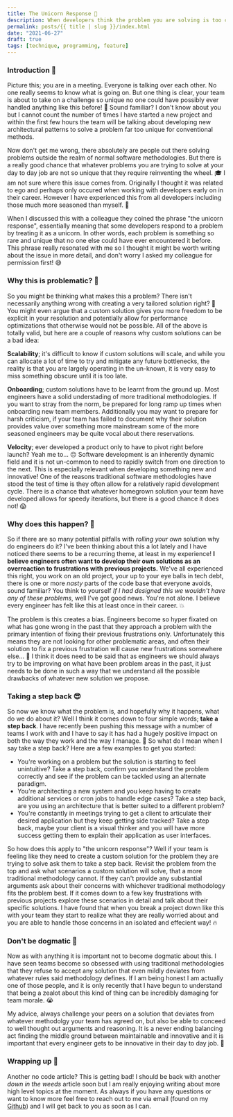 ```yaml
---
title: The Unicorn Response 🦄
description: When developers think the problem you are solving is too complicated for traditional design patterns! 🧠
permalink: posts/{{ title | slug }}/index.html
date: "2021-06-27"
draft: true
tags: [technique, programming, feature]
---
```


### Introduction 🚀

Picture this; you are in a meeting. Everyone is talking over each other. No one really seems to know what is going on. But one thing is clear, your team is about to take on a challenge so unique no one could have possibly ever handled anything like this before! 🤯 Sound familiar? I don't know about you but I cannot count the number of times I have started a new project and within the first few hours the team will be talking about developing new architectural patterns to solve a problem far too unique for conventional methods.

Now don't get me wrong, there absolutely are people out there solving problems outside the realm of normal software methodologies. But there is a really good chance that whatever problems you are trying to solve at your day to day job are not so unique that they require reinventing the wheel. 🎓 I am not sure where this issue comes from. Originally I thought it was related to ego and perhaps only occured when working with developers early on in their career. However I have experienced this from all developers including those much more seasoned than myself. 🤔

When I discussed this with a colleague they coined the phrase "the unicorn response", essentially meaning that some developers respond to a problem by treating it as a unicorn. In other words, each problem is something so rare and unique that no one else could have ever encountered it before. This phrase really resonated with me so I thought it might be worth writing about the issue in more detail, and don't worry I asked my colleague for permission first! 😅

### Why this is problematic? 💢

So you might be thinking what makes this a problem? There isn't necessarily anything wrong with creating a very tailored solution right? 🤔 You might even argue that a custom solution gives you more freedom to be explicit in your resolution and  potentially allow for performance optimizations that otherwise would not be possible. All of the above is totally valid, but here are a couple of reasons why custom solutions can be a bad idea:

**Scalability**; it's difficult to know if custom solutions will scale, and while you can allocate a lot of time to try and mitigate any future bottlenecks, the reality is that you are largely operating in the un-known, it is very easy to miss something obscure until it is too late.

**Onboarding**; custom solutions have to be learnt from the ground up. Most engineers have a solid understading of more traditional methodologies. If you want to stray from the norm, be prepared for long ramp up times when onboarding new team members. Additionally you may want to prepare for harsh criticism, if your team has failed to document why their solution provides value over something more mainstream some of the more seasoned engineers may be quite vocal about there reservations.

**Velocity**; ever developed a product only to have to pivot right before launch? Yeah me to... 😔 Software development is an inherently dynamic field and it is not un-common to need to rapidly switch from one direction to the next. This is especially relevant when developing something new and innovative! One of the reasons traditional software methodologies have stood the test of time is they often allow for a relatively rapid development cycle. There is a chance that whatever homegrown solution your team have developed allows for speedy iterations, but there is a good chance it does not! 😱

### Why does this happen? 💭

So if there are so many potential pitfalls with _rolling your own_ solution why do engineers do it? I've been thinking about this a lot lately and I have noticed there seems to be a recurring theme, at least in my experience! **I believe engineers often want to develop their own solutions as an overreaction to frustrations with previous projects.** We've all experienced this right, you work on an old project, your up to your eye balls in tech debt, there is one or more _nasty_ parts of the code base that everyone avoids, sound familiar? You think to yourself _If I had designed this we wouldn't have any of these problems_, well I've got good news. You're not alone. I believe every engineer has felt like this at least once in their career. 💥

The problem is this creates a bias. Engineers become so hyper fixated on what has gone wrong in the past that they approach a problem with the primary intention of fixing their previous frustrations only. Unfortunately this means they are not looking for other problematic areas, and often their solution to fix a previous frustration will cause new frustrations somewhere else... 🤯 I think it does need to be said that as engineers we should always try to be improving on what have been problem areas in the past, it just needs to be done in such a way that we understand all the possible drawbacks of whatever new solution we propose.

### Taking a step back 😎

So now we know what the problem is, and hopefully why it happens, what do we do about it? Well I think it comes down to four simple words; **take a step back**. I have recently been pushing this message with a number of teams I work with and I have to say it has had a hugely positive impact on both the way they work and the way I manage. 🎉 So what do I mean when I say take a step back? Here are a few examples to get you started:
- You're working on a problem but the solution is starting to feel unintuitive? Take a step back, confirm you understand the problem correctly and see if the problem can be tackled using an alternate paradigm.
- You're architecting a new system and you keep having to create additional services or cron jobs to handle edge cases? Take a step back, are you using an architecture that is better suited to a different problem?
- You're constantly in meetings trying to get a client to articulate their desired application but they keep getting side tracked? Take a step back, maybe your client is a visual thinker and you will have more success getting them to explain their application as user interfaces.

So how does this apply to "the unicorn response"? Well if your team is feeling like they need to create a custom solution for the problem they are trying to solve ask them to take a step back. Revisit the problem from the top and ask what scenarios a custom solution will solve, that a more traditional methodology cannot. If they can't provide any substantial arguments ask about their concerns with whichever traditional methodology fits the problem best. If it comes down to a few key frustrations with previous projects explore these scenarios in detail and talk about their specific solutions. I have found that when you break a project down like this with your team they start to realize what they are really worried about and you are able to handle those concerns in an isolated and effecient way! 🔥

### Don't be dogmatic 🐶

Now as with anything it is important not to become dogmatic about this. I have seen teams become so obsessed with using traditional methodologies that they refuse to accept any solution that even mildly deviates from whatever rules said methodology defines. If I am being honest I am actually one of those people, and it is only recently that I have begun to understand that being a zealot about this kind of thing can be incredibly damaging for team morale. 😭

My advice, always challenge your peers on a solution that deviates from whatever methodolgy your team has agreed on, but also be able to conceed to well thought out arguments and reasoning. It is a never ending balancing act finding the middle ground between maintainable and innovative and it is important that every engineer gets to be innovative in their day to day job. 🤘

### Wrapping up 🎁

Another no code article? This is getting bad! I should be back with another _down in the weeds_ article soon but I am really enjoying writing about more high level topics at the moment. As always if you have any questions or want to know more feel free to reach out to me via email (found on my [Github](https://github.com/chopfitzroy)) and I will get back to you as soon as I can.